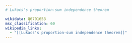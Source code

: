 ```yaml
---
# Lukacs's proportion-sum independence theorem

wikidata: Q6701653
msc_classification: 60
wikipedia_links:
  - "[[Lukacs's proportion-sum independence theorem]]"
---
```

